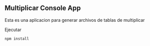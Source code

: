 ## Multiplicar Console App

Esta es una aplicacion para generar archivos de tablas de multiplicar

Ejecutar
```
npm install
``` 